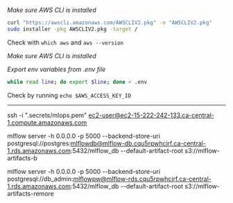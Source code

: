 

*Make sure AWS CLI is installed*

```bash
curl "https://awscli.amazonaws.com/AWSCLIV2.pkg" -o "AWSCLIV2.pkg"
sudo installer -pkg AWSCLIV2.pkg -target /
```

Check with `which aws` and `aws --version`


*Make sure AWS CLI is installed*


*Export env variables from .env file*
```bash
while read line; do export $line; done < .env
```

Check by running `echo $AWS_ACCESS_KEY_ID`


------------------------


ssh -i ".secrets/mlops.pem" ec2-user@ec2-15-222-242-133.ca-central-1.compute.amazonaws.com


mlflow server -h 0.0.0.0 -p 5000 --backend-store-uri postgresql://postgres:mlflowdb@mlflow-db.cqu5rpwhcjrf.ca-central-1.rds.amazonaws.com:5432/mlflow_db --default-artifact-root s3://mlflow-artifacts-b


mlflow server -h 0.0.0.0 -p 5000 --backend-store-uri postgresql://db_admin:mlflowpw@mlflow-rds.cqu5rpwhcjrf.ca-central-1.rds.amazonaws.com:5432/mlflow_db --default-artifact-root s3://mlflow-artifacts-remore
